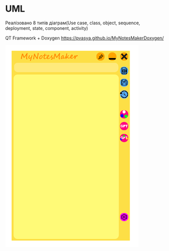 # UML

Реалізовано 8 типів діаграм(Use case, class, object, sequence, deployment, state, component, activity)

QT Framework + Doxygen https://pvasya.github.io/MyNotesMakerDoxygen/

![screenshot](https://github.com/pvasya/OOOP/blob/main/UML/screenshot.png)
